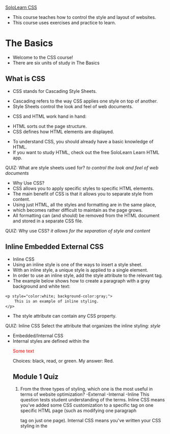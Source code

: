[SoloLearn CSS](https://www.sololearn.com/learning/1023)
* This course teaches how to control the style and layout of websites. 
* This course uses exercises and practice to learn.

# The Basics
* Welcome to the CSS course! 
* There are six units of study in The Basics 

## What is CSS
* CSS stands for Cascading Style Sheets.
- Cascading refers to the way CSS applies one style on top of another.
- Style Sheets control the look and feel of web documents.
* CSS and HTML work hand in hand:
- HTML sorts out the page structure.
- CSS defines how HTML elements are displayed.
* To understand CSS, you should already have a basic knowledge of HTML.
* If you want to study HTML, check out the free SoloLearn Learn HTML app.

QUIZ: 
What are style sheets used for?  _to control the look and feel of web documents_

* Why Use CSS?
* CSS allows you to apply specific styles to specific HTML elements.
* The main benefit of CSS is that it allows you to separate style from content.
* Using just HTML, all the styles and formatting are in the same place, 
* which becomes rather difficult to maintain as the page grows.
* All formatting can (and should) be removed from the HTML document and stored in a separate CSS file.

QUIZ: 
Why use CSS? _it allows for the separation of style and content_


## Inline Embedded External CSS
* Inline CSS
* Using an inline style is one of the ways to insert a style sheet. 
* With an inline style, a unique style is applied to a single element.
* In order to use an inline style, add the style attribute to the relevant tag.
* The example below shows how to create a paragraph with a gray background and white text: 
```
<p style="color:white; background-color:gray;">
    This is an example of inline styling. 
</p>
```
* The style attribute can contain any CSS property. 

QUIZ: Inline CSS 
Select the attribute that organizes the inline styling:  _style_

* Embedded/Internal CSS
* Internal styles are defined within the <style> element, inside the head section of an HTML page.
* For example, the following code styles all paragraphs:

```
<html>
   <head>
      <style>
      p {
         color:white;
         background-color:gray;
      }
      </style>
   </head>
   <body>
      <p>This is my first paragraph. </p>
      <p>This is my second paragraph. </p>
   </body>
</html>
```

* All paragraphs have a white font and a gray background:
* An internal style sheet may be used if one single page has a unique style.

Quiz: Where should the style tag be declared to organize an internal CSS? _head_

* External CSS
* With this method, all styling rules are contained in a single text file, 
* which is saved with the .css extension.
* This CSS file is then referenced in the HTML using the <link> tag. 
* The <link> element goes inside the head section.
* Here is an example:
* The HTML:

```
<head>
   <link rel="stylesheet" href="example.css">
</head>
<body>
   <p>This is my first paragraph.</p>
   <p>This is my second paragraph. </p>
   <p>This is my third paragraph. </p>
</body>
```

* The CSS: 

```
p {
    color:white;
    background-color:gray;
}
```

* [Course Template](https://www.sololearn.com/learning/1023/1079/1218/1)
* Both relative and absolute paths can be used to define the href for the CSS file. 
* In our example, the path is relative, as the CSS file is in the same directory as the HTML file.

QUIZ: External CSS: Fill in the blanks to call an external style sheet called 'test.css':
```
<head>
  <link rel="stylesheet" href="test.css">
</head>
```

## [CSS Rules and Selectors](https://www.sololearn.com/learning/1023/1080/1219/1)
* CSS Syntax 
* CSS is composed of style rules that the browser interprets 
* and then applies to the corresponding elements in your document.
* A style rule has three parts: selector, property, and value.
* For example, the headline color can be defined as: 
  ``` h1 { color: orange; } ```
* https://www.sololearn.com/learning/1023/1080/1219/1 

![example](https://api.sololearn.com/DownloadFile?id=2584)

H1: Selector 
color: Property 
orange: Value 

* The selector points to the HTML element you want to style. 
* The declaration block contains one or more declarations, separated by semicolons.
* Each declaration includes a property name and a value, separated by a colon.

QUIZ: CSS Syntax: In the rule, the "selector"  _selects which element to style_

* Type Selectors
* The most common and easy to understand selectors are TYPE SLECTORS
* This selector targets element types on the page. 
* Example:  https://www.sololearn.com/learning/1023/1080/1221/1 

```
p {
    color: red;
    font-size:130%;
} 

```
* A CSS declaration always ends with a semicolon, and declaration groups are surrounded by curly braces.

QUIZ: Rearrange the code to create a valid CSS Style rule: 
```
p {
  color: blue;
}
```

* id and class Selectors
* id selectors allow you to style an HTML element that has an id attribute, 
* regardless of their position in the document tree. 
* Here is an example of an id selector:
* HTML

```
<div id="intro">
   <p> This paragraph is in the intro section.</p>
</div>
<p> This paragraph is not in the intro section.</p>
```

* CSS  https://www.sololearn.com/learning/1023/1080/1222/1

```
#intro {
    color: white;
    background-color: gray;
}
```

* To select an element with a specific id, use a hash character, and then follow it with the id of the element.
* Class selectors work in a similar way. 
* The major difference is that IDs can only be applied once per page, 
* while classes can be used as many times on a page as needed.
* In the example below, both paragraphs having the class "first" will be affected by the CSS: 

HTML:

```
<div>
   <p class="first">This is a paragraph</p>
   <p> This is the second paragraph. </p>
</div>
<p class="first"> This is not in the intro section</p>
<p> The second paragraph is not in the intro section. </p>
```

CSS: 
```
.first {font-size: 200%;}
```

https://www.sololearn.com/learning/1023/1080/1222/1

* To select elements with a specific class, 
* use a period character, followed by the name of the class.
* Do NOT start a class or id name with a number!

QUIZ: Fill in the blanks to give yellow background color to the element with id="intro" and black text color to the class="mytext";

```
#intro {
  background-color: yellow; 
}
.mytext {
  color: black; 
}

```

Descendant Selectors


These selectors are used to select elements that are descendants of another element. When selecting levels, you can select as many levels deep as you need to.

For example, to target only <em> elements in the first paragraph of the "intro" section:

The HTML:
```
<div id="intro">
   <p class="first">This is a <em> paragraph.</em></p>
   <p> This is the second paragraph. </p>
</div>
<p class="first"> This is not in the intro section.</p>
<p> The second paragraph is not in the intro section. </p>
```

The CSS:
```
#intro .first em {
    color: pink; 
    background-color:gray;
}
```
https://www.sololearn.com/learning/1023/1080/1645/1

* The descendant selector matches all elements that are descendants of a specified element.

Quiz: Descendant Selectors
Drag and drop from the options below to create a style rule for all paragraphs belonging to the element with id="test":

```
# test p {
  color: red; 
}
```


## [CSS Comments](https://www.sololearn.com/learning/1023/1081/1224/1) 
* Comments are used to explain your code, and may help you when you edit the source code later. Comments are ignored by browsers. 
* A CSS comment look like this:

   ```
   /* Comment goes here */
   ```
   
* CSS Example:  https://www.sololearn.com/learning/1023/1081/1224/1  
```
p { 
    color: green; 
    /* This is a comment */
    font-size: 150%;
}
```
* The comment does not appear in the browser:
* Comments can also span multiple lines.


## style Cascade and Inheritance 
* Cascade 
* The final appearance of a web page is a result of different styling rules.
* There are three main sources of style information that form a cascade:
   - The stylesheet created by the AUTHOR of the PAGE
   - The Browsers Default Styles 
   - Styles specified by the USER
* CSS is an acronym for Cascading Style Sheets. 

QUIZ: Cascade-Which three different sources are responsible for the styles you see on the web page?
- the styles provided by Google (while it is possible to import fonts, and such from Google, other than on Google.com and their own URLs, Google has nothing to do with the display of any one elses website(s)--they are just a directory to look up those website addresses)
- the stylesheet created by the author of the page (this is true, or in the case of wordpress it can be the content author is using a theme or other css rules created by a 3rd party--the use of author here means the person who wrote the code, not the person, in the traditional sense, authored the content on the page)
- the user customized style selections, if any (default or by choice, every browser has customization settings. also kindle is notorius for this--kindle users can set their own font so naturally any content displayed on a kindle is going to look different than the same content displaying on a non-kindle device )
- the default style of the browser its self.  (true) 

* Inheritance 
* Inheritance refers to the way properties flow through the page.
* A child element will usually take on the characteristics of a parent element
* Unless it is specifically, otherwise, defined
* Example:
```
<html>
   <head>
      <style>
      body {
         color: green;
         font-family: Arial;
      }
     </style>
   </head>
   <body>       
      <p>
      This is a text inside the paragraph. 
      </p>
   </body>
</html>
```
* SInce the paragraph tag (child element)
* is inside the body tag (parent element)
* it takes on any styles assigned to the body tag 

Quiz: Inheritance
What color does the paragraph have?

<style>
   body {color: green; }
   .mydiv {color: red; }
</style>
<body>
   <div class="mydiv">
      <p>Some text</p>
   </div>
</body>

Choices: black, read, or green.  My answer: Red.


## Module 1 Quiz
1. From the three types of styling, which one is the most useful in terms of website optimization?
  -External
  -Internal
  -Inline 
This question tests student understanding of the terms.  Inline CSS means you've added some CSS customization to a specific tag on one specific HTML page (such as modifying one paragraph <p> tag on just one page). Internal CSS means you've written your CSS styling in the <style> tag at the header of one specific HTML page. External CSS means you are linking to a CSS file not on the actual webpage. Inline CSS is best used to make a one-time exception to the over-all External CSS style.  Internal is best used to add or modify the External CSS on a specific article or series (perhaps you have an event color or theme you are using just for that event and everything related to it--such as customizing the registration forms to match the event themes)  The majority of the CSS is within the External CSS style sheet you call into a specific HTML page. An example of this is found within the "theme" level in Word Press.  The theme contains all of the various CSS, Externally, and it is called into any specific post or page you are writing.  

2. What is "Style" when creating an internal CSS?
Choices: tag, property, value.  My answer: Tag

3. The style definition rule consists of a selector, property, and: 
my answer: value.

4. Fill in the blank to apply white color to the paragraph:
```
p {
  color: #FFF;
}
```

# Working with Text ( 16 study topics)
## [Font-Family](https://www.sololearn.com/learning/1023/1084/1231/1)
* font-family is a  css PROPERTY 
* this property specifies the font for an ELEMENT 
* two types:
  - font family: specific font family 
    such as: Times New roman or Arial 
    "family" in this context means all of the different variations: bold, regular, italics, etc. 
  - generic family: it isn't a specific liscensed font family but instead a type of general font shape such as Monospace, serif, or sans-serif 
* example 
```
serif: times new roman or georgia 
sans-serif: arial or verdana
monospace: courir new or lucinda console 
```
* HTML Example:
```
<p class="serif">
   This is a paragraph shown in serif font.
</p>
<p class="sansserif">
   This is a paragraph shown in sans-serif font.
</p> 
<p class="monospace">
   This is a paragraph shown in monospace font.
</p> 
<p class="cursive">
   This is a paragraph shown in cursive font.
</p> 
<p class="fantasy">
   This is a paragraph shown in fantasy font.
</p> 
```
* CSS Example: 
```
p.serif {
    font-family: "Times New Roman", Times, serif;
}
p.sansserif {
    font-family: Helvetica, Arial, sans-serif;
}
p.monospace {
    font-family: "Courier New", Courier, monospace;
}
p.cursive {
    font-family: Florence, cursive;
}
p.fantasy {
    font-family: Blippo, fantasy;
}
```
* [course code example](https://www.sololearn.com/learning/1023/1084/1231/1)
* Separate each value with a comma to indicate that they are alternatives.
* If the name of a font family is more than one word, it must be in quotation marks: "Times New Roman".

Quiz: The Font-Family Property 
Drag and drop from the options below to make the font of the paragraph "Arial":
```
p {
  font-family: Arial; 
}
```

* The font-family Property
* The font-family property should hold several font names as a "fallback" system. 
* When specifying a web font in a CSS style, add more than one font name, in order to avoid unexpected behaviors. 
* If the client computer for some reason doesn't have the one you choose, it will try the next one.
* It is a good practice to specify a generic font family, 
* to let the browser pick a similar font in the generic family, if no other fonts are available.
* CSS Example:
```
body {
   font-family: Arial, "Helvetica Neue", Helvetica, sans-serif;
}
```

* If the browser does not support the font Arial, 
* it tries the next fonts (Helvetica Neue, then Helvetica). 
* If the browser doesn't have any of them, it will try the generic sans-serif.
* Remember to use quotation marks if the font name consists of more than one word.

Quiz: 
The font-family Property
Why is the name of one of the fonts put in quotes?
- to support "fallback"
- it shows a font family
- it consists of two or more words
- it is a rarely used font

My answer: it consists of two or more words 

## [Font-Size](https://www.sololearn.com/learning/1023/1085/1233/1)
* The font-size property sets the size of a font. 
* you can use keywords.
* valid font-size keywords are: 
* html example
```
<p class="small">
   Paragraph text set to be small
</p>
<p class="medium">
   Paragraph text set to be medium
</p>
<p class="large">
   Paragraph text set to be large
</p>
<p class="xlarge">
   Paragraph text set to be very large
</p>
```
* css example
```
p.small {
    font-size: small;
}
p.medium {
    font-size: medium;
}
p.large {
    font-size: large;
}
p.xlarge {
    font-size: x-large;
}
```
* Keywords are useful if you do not want the user to be able to increase the size of the font 
* because it will adversely affect your site's appearance.
* https://www.sololearn.com/learning/1023/1085/1233/1 

QUIZ: 
The font size property: 
```
p {
  font-size:large;
}
```

* The font-size Property
* You can also use numerical values in pixels or ems to manipulate font size.
* Setting the font size in pixel values (px) is a good choice when you need pixel accuracy, 
* and it gives you full control over the text size.
* The em size unit is another way to set the font size (em is a relative size unit).
* It allows all major browsers to resize the text. 
* If you haven't set the font size anywhere on the page, 
* then it is the browser default size, which is 16px.
* To calculate the em size, just use the following formula: em = pixels / 16
* For example: 
```
h1 {
    font-size: 20px;
}
```
* Example:
```
h1 {
    font-size: 1.25em; 
}
```
* Both of the examples will produce the same result in the browser, because 20/16=1.25em. 
* Try different combinations of text size and page zooming 
* in a variety of browsers to ensure that the text remains readable.

QUIZ: 
set the font-size of the paragraph to 15px; 
```p { font-size: 15px;}```

## [Font-Style](https://www.sololearn.com/learning/1023/1086/1235/1)
* The font-style property is typically used to specify italic text.
* The HTML:
``` <p class="italic">This is a paragraph in italic style.</p> ```
* The CSS:
```
p.italic {
    font-style: italic;
}
```
QUIZ: 
The font-style Property
Make the text italic:
``` #styled {font-style: italic;} ```

*  The font-style property has three values: normal, italic, and oblique.
*  Oblique is very similar to italic, but less supported.
*  The HTML:
```
<p class="normal">This paragraph is normal.</p>
<p class="italic">This paragraph is italic.</p>
<p class="oblique">This paragraph is oblique.</p>
```
* The CSS
```
p.normal {
    font-style: normal;
}
p.italic {
    font-style: italic;
}
p.oblique {
    font-style: oblique;
}
```

* The HTML <i> tag will produce exactly the same result as the italic font style. 

QUIZ: 
What value is not used with the font-style property? 
choices:  oblique, slant, normal, italic.
my answer: slant 


## [Font-Weight](https://www.sololearn.com/learning/1023/1087/1237/1)
* The font-weight Property
* The font-weight controls the boldness or thickness of the text. 
* The values can be set as normal (default size), bold, bolder, and lighter.
* The HTML:
```
<p class="light">This is a font with a "lighter" weight.</p>
<p class="bold">This is a font with a "bold" weight.</p>
<p class="bolder">This is a font with a "bolder" weight.</p>
```
* CSS
```
p.light {   
    font-weight: lighter;
}
p.bold {   
    font-weight: bold;
}
p.bolder {
    font-weight: bolder;
}
```
QUIZ: 
The font-weight Property
Which CSS property is used for bolding the text?  _font-weight_

* The font-weight Property
* You can also define the font weight with a number from 100 (thin) to 900 (thick),
* according to how thick you want the text to be.
* 400 is the same as normal, and 700 is the same as bold.
* The HTML:
```
<p class="light">This is a font with a "lighter" weight.</p>
<p class="thick">This is a font with a "bold" weight.</p>
<p class="thicker">This is a font with a "700" weight.</p>
```
* CSS
```
p.light {
    font-weight: lighter;
}
p.thick {
    font-weight: bold;
}
p.thicker {
    font-weight: 700;
}
```
* https://www.sololearn.com/learning/1023/1087/1238/1

QUIZ: What numerica values are used for the font-weight property? 
_100 to 900_



## [Font-Variant](https://www.sololearn.com/learning/1023/1088/1239/1)
* The CSS font-variant property allows you to convert your font to all small caps. 
* The values can be set as normal, small-caps, and inherit. 
* [Code Example](https://www.sololearn.com/learning/1023/1088/1239/1)
* The HTML
```
<p class="normal">Paragraph font variant set to normal.</p>
<p class="small">Paragraph font variant set to small-caps.</p>
```
* The CSS
```
p.normal {
    font-variant: normal;
}
p.small {
    font-variant: small-caps;
}
```
* Not every font supports CSS font-variant, so be sure to test before you publish. 

QUIZ: 
Make the text of the paragraph small capitals:
```
p {font-variant: small-caps;}
```

## [Color](https://www.sololearn.com/learning/1023/1089/1240/1)
* The CSS color property specifies the color of the text.
* One method of specifying the color of the text 
* is using a color name: like red, green, blue, etc.
* Here's an example of changing the color of your font.
* the HTML
```
<p class="example">The text inside the paragraph is green.</p>
The text outside the paragraph is black (by default). 
```
* the CSS
```
p.example {
    color: green;
}
```
* https://www.sololearn.com/learning/1023/1089/1240/1

QUIZ: 
```
p.colored {
  color:green;
}
```

### The Color Property 
* Another way of defining colors is using hexadecimal values and RGB.
* Hexadecimal form is a pound sign (#) followed by at most, 6 hex values (0-F).
* RGB defines the individual values for Red, Green, and Blue.
* In the example below, we use hexadecimal value 
* to set the heading color to blue, and RGB form to make the paragraph red. 
* HTML
```
<h1>This is a heading</h1>
<p class="example">This is a paragraph</p>
```
* CSS
```
h1 {
    color: #0000FF;
}
p.example {
    color: rgb(255,0,0);
}
```
* https://www.sololearn.com/learning/1023/1089/1241/1

Quiz: 
Which of the following options are accepted by the color property?
- hexadecimal
- octal
- color names 

Correct Answers: hexadecimal and color names 



## [Aligning Text Horizontally](https://www.sololearn.com/learning/1023/1090/1243/1)
* The text-align Property
* The text-align property specifies the horizontal alignment of text in an element.
* By default, text on your website is aligned to the left. 
* However, at times you may require a different alignment.
* text-align property values are as follows: left, right, center, and justify.
* The HTML:
```
<p class="left">This paragraph is aligned to <strong>left.</strong></p>
<p class="right">This paragraph is aligned to <strong>right.</strong></p>
<p class="center">This paragraph is aligned to <strong>center.</strong></p>
```
* css
```
p.left {
    text-align: left;
}
p.right {
    text-align: right;
}
p.center {
    text-align: center;
}
```
* When text-align is set to "justify", 
* each line is stretched so that every line has equal width, 
* and the left and right margins are straight (as in magazines and newspapers).
* https://www.sololearn.com/learning/1023/1090/1243/1

Quiz:  Which of the values below is NOT applicable for the text-align property? 
- left 
- center
- even (this isn't connected so this is the correct answer)
- right 



## [aligning Text vertically](https://www.sololearn.com/learning/1023/1091/1244/1)
* The vertical-align Property
* The vertical-align property sets an element's vertical alignment. 
* Commonly used values are top, middle, and bottom.
* The example below shows how to vertically align the text between the table. 
* HTML
```
<table border="1" cellpadding="2" cellspacing="0" style="height: 150px;">
  <tr>
     <td class="top">Top</td>
     <td class="middle">Middle</td>
     <td class="bottom">Bottom</td>
  </tr>
</table>
```
* CSS
```
td.top {
    vertical-align: top;
}
td.middle {
    vertical-align: middle;
}
td.bottom {
    vertical-align: bottom;
}
```
* Code 

Quiz: The Vertical-Align Property 
Fill in the blanks to set the vertical alignment of all elements having class="test" to bottom: 
```
.test {
  vertical-align:bottom; 
}
```

The vertical-align Property
The vertical-align property also takes the following values: baseline, sub, super, % and px (or pt, cm).
The example below shows the difference between them. 
https://www.sololearn.com/learning/1023/1091/1245/1
Instead of px values, you can use pt (points), cm (centimeters) and % (percentage) values.

Quiz: Negative values can be used with the vertical-align property: True. 

The vertical-align Property


Vertical align property does not act the same way for all elements.
For example, some additional CSS styling is needed for div elements. 

<div class="main">
   <div class="paragraph">
   This text is aligned to the middle
   </div>
</div>
https://www.sololearn.com/learning/1023/1091/1246/1
display: inline-table; and display: table-cell; styling rules are applied to make the vertical-align property work with divs.

QUIZ: does the vertical-align property act the same way for all elements?
no. 



## [Text-Decoration](https://www.sololearn.com/learning/1023/1092/1247/1)
* The text-decoration Property
* The text-decoration property specifies how the text will be decorated.
* Commonly used values are:
- none - The default value, this defines a normal text
- inherit - Inherits this property from its parent element
- overline - Draws a horizontal line above the text
- underline - Draws a horizontal line below the text
- line-through - draws a horizontal line through the text (substitutes the HTML ```<s>``` tag)
* The example below demonstrates the difference between each value.
```
The HTML:
<p class="none">This is default style of the text (none).</p>
<p class="inherit">This text inherits the decoration of the parent.</p>
<p class="overline">This is overlined text.</p>
<p class="underline">This is underlined text.</p>
<p class="line-through">This is lined-through text.</p>
```
    
[Example Code](https://www.sololearn.com/learning/1023/1092/1247/1)<br>
You can combine the underline, overline, or line-through values in a space-separated list to add multiple decoration lines.

Quiz: 
The text-decoaration property 
What value of the text-decoration property substitutes the HTMLS Tag?
- line-through (this is the correct answer) 
- underline
- overline
- blink 

* The text-decoration Property
* Another value of text-decoration property is blink which makes the text blink.
* CSS syntax looks like this:
```text-decoration: blink; ```
* CSS
This value is valid but is deprecated and most browsers ignore it. 

QUIZ: 
The text-decoration property 
Fillin the blanks to make the text underlined
```
#mystyle {
  text-decoration: underline; 
}
```


## [Indenting the Text](https://www.sololearn.com/learning/1023/1093/1249/1)
The text-indent Property
The text-indent property specifies how much horizontal space should be left before the beginning of the first line of the text. Property values are length (px, pt, cm, em, etc.), %, and inherit.
The HTML:
<p>This is an example of 
<strong>text-indent </strong> property. 
First line of our text is indented to the right in 60px. 
Besides pixels you can also use other measurement units, 
like pt, cm, em, etc. </p>
https://www.sololearn.com/learning/1023/1093/1249/1
Negative values are allowed. The first line will be indented to the left if the value is negative.

Quiz: The Text-Indent Property 
The position of which block is specified by the text-indent property? My answer: the first line of the text block. 

## [Text-Shadow](https://www.sololearn.com/learning/1023/1094/1251/1)
* The text-shadow Property
* The text-shadow property adds shadow to text.
* It takes four values: 
- the first value defines the distance of the shadow in the x (horizontal) direction
- the second value sets the distance in the y (vertical) direction
- the third value defines the blur of the shadow
- and the fourth value sets the color.
* The HTML: ```<h1>Text-shadow example</h1>```
* CSS:
 ```h1 {
    color: blue;
    font-size: 30pt;
    text-shadow: 5px 2px 4px grey;
}
``` 
* In the example above, we created a shadow using the following parameters:
```
5px – the X-coordinate
2px – the Y-coordinate
4px – the blur radius
grey – the color of the shadow 
```
* [Template](https://www.sololearn.com/learning/1023/1094/1251/1)
* To add more than one shadow to the text, add a comma-separated list of shadows.

QUIZ: The Text-Shadow Property 
What is the format of the value for the text-shadow property? 
- upper-left position down-right position blur color
- horizontal position vertical potion blur color (this is correct) 
- width height depth color 

### text-shadow with Blur Effect
* When working with shadows, you can use any CSS-supported color format.
* For the x and y offsets, various types of units can be used (like px, cm, mm, in, pc, pt, etc).
* Negative values are also supported.
* The example below creates a blue drop-shadow, 
* two pixels higher than the main text, 
* one pixel to the left of it, and with a 0.5em blur:
* The HTML:
```<h1>Text-shadow with blur effect</h1>```
* The CSS:
```
h1 {
    font-size: 20pt;   
    text-shadow: rgba(0,0,255,1) -1px -2px 0.5em; 
}
```
* [Basic Template](https://www.sololearn.com/learning/1023/1094/1252/1)
* Internet Explorer 9 and earlier do not support the text-shadow property.

QUIZ: Text-Shadow with Blur Effect 
Create a text shadow with horizontal and vertical distance of 5px and blur radius of 2px. 
```
p {
  text-shadow: 5px 5px 2px; 
}
```

## [Text-Transform](https://www.sololearn.com/learning/1023/1095/1253/1)
* Using text-transform property you can make text appear in all-uppercase or all-lowercase. 
* Here is an example:
* The HTML:
```
<p class="uppercase">This value transforms all characters to uppercase.</p>

<p class="lowercase">This value transforms all characters to lowercase.</p>
```
* CSS
```
p.uppercase {
    text-transform: uppercase;
}
p.lowercase {
    text-transform: lowercase;
}
```
* The value none will produce no capitalization effect at all. 

QUIZ: 
text-transform Values
Which option is NOT supported by the text-transform property?
- small-caps (correct answer--this is not supported) 
- none
- capitalize
- uppercase

* The text-transform Property
* The text-transform CSS property specifies how to capitalize an element's text. 
* For example, it can be used to make text appear with each word capitalized.

* The HTML:
```
<p class="capitalize">

    The value capitalize transforms the first 

    character in each word to uppercase; 

    all other characters remain unaffected.

</p>
```
* CSS:
```
p.capitalize {
    text-transform: capitalize;
}
```

QUIZ: The text-transform Property
Drag and drop from the options below to make each word capitalized in the paragraph:
```
p.capfirst {
    text-transform:capitalize; 
}
```

## [Letter-spacing][letter spacing](https://www.sololearn.com/learning/1023/1096/1255/1)

The letter-spacing property specifies the space between characters in a text. The values can be set as:
- normal defines the default style with no extra space between characters
- length defines an extra space between characters using measurement units like px, pt, cm, mm, etc.;
- inherit inherits the property from its parent element;

The HTML:
```
<p class="normal">This paragraph has no additional letter-spacing applied.</p>

<p class="positive ">This paragraph is letter-spaced at 4px.</p>
```
The CSS
```
p.normal { 
    letter-spacing: normal;
}
p.positive { 
    letter-spacing: 4px;
}
```

QUIZ: The letter-spacing Property
Drag and drop from the options below to set the letter spacing of the paragraph:
```
p {
    letter-spacing: 4px; 
}
```

### Using Negative Values
* For defining an extra space between characters, negative values are also permitted.
* Here is an example demonstrating the difference between positive and negative values:
* The HTML:
```
<p class="positive">This paragraph is letter-spaced at 4px.</p>
<p class="negative">This paragraph is letter-spaced at -1.5px</p>
```
* The CSS:
```
p.positive { 
    letter-spacing: 4px; 
}
p.negative { 
    letter-spacing: -1.5px; 
}
```
* Always test your result, to ensure the text is readable.

QUIZ: Using Negative Values
Fill in the blank to make the letter spacing -1cm:
``` letter-spacing: -1cm" ```

## [Word Spacing Property](https://www.sololearn.com/learning/1023/1097/1257/1)
*  The word-spacing property specifies the space between words in a text. 
*  Just like the letter-spacing property, you can set the word-spacing values as normal, length, and inherit.
* The HTML:
```
<p class="normal">This paragraph has no additional word-spacing applied.</p>
<p class="px">This paragraph is word-spaced at 30px.</p>
```
* CSS
```
p.normal { 
    word-spacing: normal;
}
p.px { 
    word-spacing: 30px;
}
```
* When a weird spacing is used, and it is necessary to keep the selected paragraph with normal word spacing, the normal option is usually used.

QUIZ: The word-spacing Property
Fill in the blanks to make the word-spacing 15px:
``` 
p {
    word-spacing:15px;
}
```

### Measurement Units
* To define an extra space between words,
*  you can use positive measurement values 
*  like px, pt, pc, cm, mm, inches, em, and ex.
*  Negative values are also permitted.
*   Here is an example to show the difference.
* The HTML:
```
<p class="positive">This paragraph is word-spaced at 20px.</p>
<p class="negative">This paragraph is word-spaced at -5px.</p>
```
* The CSS: 
```
p.positive { 
    word-spacing: 20px;
}
p.negative { 
    word-spacing: -5px;
}
```

QUIZ: Measurement Units
Which measurement units CANNOT be used with the word-spacing property?
- points
- pixels
- feet,yards (this is the correct answer) 
- cm, mm, inches 

## [White-Spacing](https://www.sololearn.com/learning/1023/1098/1259/1)
* The White-Space property
* The white-space property specifies how white-space inside an element is handled. 
* The values can be set as normal, inherit, nowrap, etc.
* The nowrap value makes the text continue on the same line until a ```<br>``` tag is encountered,
*  and also collapses all sequences of whitespace into a single whitespace.
* The HTML:
``` <p>
This paragraph has         multiple spaces      and
a line break, but it will be ignored, as we used the nowrap value. 
</p>
```
* The CSS: 
```
p {
    white-space: nowrap;
}
```

QUIZ:
The white-space Property
Which of the following indicate the purpose of the "nowrap" option?
- It separates paragraphs (incorrect) 
- It puts the whole text in one line (correct) 
- It collapses all sequences of white space into a single whitespace
(correct)

### The white-space Values
* The white-space property also supports other values:
- pre - text will only wrap on line breaks and white space
- pre-line - text will wrap where there is a break in code, but extra white space is still ignored
- pre-wrap - text will wrap when necessary, and on line breaks
* Here is an example in which all three values are used:
* The HTML:
```
<p class="pre"> 
In the markup we have multiple            spaces 
and a line break. 
</p>
<p class="preline"> 
In the markup we have multiple            spaces 
and a line break, but in the result multiple spaces are ignored. 
</p>
<p class="prewrap"> 
In the markup we have              multiple 
spaces and a line break.
</p>
```
* CSS 
```
p.pre {
    white-space: pre;
}
p.preline {
    white-space: pre-line;
}
p.prewrap {
    white-space: pre-wrap;
}
```
* [template](https://www.sololearn.com/learning/1023/1098/1260/1)
* Pre-wrap value behaves as the pre value, except that it adds extra line breaks to prevent the text breaking out of the element's box.

QUIZ: The white-space Values
What is the difference between the "pre" and "pre-line" options?
- "pre" accepts all line-breaks and whitespace, while "pre-line" ignores the whitespace (correct) 
- "pre-line" accepts all line-breaks and whitespace, while "pre" ignores the line-breaks (incorrect) 
- There is no difference (incorrect) 

## [Model 2 Quiz](https://www.sololearn.com/learning/1023/2332/1293/2)

1. What is the correct CSS syntax for making all P elements bold? 
- p {font-weight:bold;} This Is The Correct Answer 
- <p style-"text-size:bold">
- p {text-size:bold;}
- <p style="font-size:bold">

2. fill in the blanks to make the paragraph red and bold
```
p {
  color: red: 
  font-weight: bold;
  text-decoration:none;
  font-size; 16px;
}
```

3. fill in the blanks ot make all the text of the H1 elements bold, red and 14 pixels 

```
h1 {
  font-size:14px;
  font-weight:bold;
  color:read; 
}
```
![results](https://github.com/EO4wellness/T-I-L/blob/main/CSS/images/2021-04-25-CSS-Module2-Quiz.jpg)

# Properties 
* There are 13 Units of study in this section<br>
![box-model](https://github.com/EO4wellness/T-I-L/blob/main/CSS/images/example_box-model.jpg)


## [Introducing the Box Model](https://www.sololearn.com/learning/1023/1099/1262/1):


### The CSS Box Model 
* All HTML elements can be considered as boxes
* the CSS box model represents the design and layout of th esite 
* it is made up of margins, borders, paddings, and content
* the properties work in the same order: top, right, bottom, left

QUIZ: The CSS Box Model: In what order do the properties work in the box? 

A:  top right bottom left 

### More on Box Models 
* Every element of the webpage is a BOX
* CSS uses the box model to determine how big the boxes are and how to place them
* the box model is also used to calculate the actual width and height of the HTML elements 

QUIZ: More on Box Models
According to the box model, every element on a web page is a: Box.

## [Understanding the Box Model](https://www.sololearn.com/learning/1023/1100/1264/1) 

### Total Width of an Element
* When working with boxes, it is important to understand how the total width of an element is calculated.
* For example, the total width of the box with paddings will be the sum of width plus padding left and padding right

[padding-width-example!](https://github.com/EO4wellness/T-I-L/blob/main/CSS/images/padding-example1.jpg)

* Here is another box with margins, border, and paddings.
* The total width is the sum of left and right margins, left and right borders, left and right paddings, and the actual width of the content.

[padding-example2!](https://github.com/EO4wellness/T-I-L/blob/main/CSS/images/padding-example2.jpg)

* When you set the width and height properties of an element with CSS, you set the width and height of the content area.
When setting a background-color to a box, it covers the content area, as well as the padding.


## Borders 
## Width and Height 
## Background-Color
## Background-Image
## Background-Repeat
## Background-Attachment 
## Styling the Lists 
## Styling the Tables 
## Styling the Links 
## Customizing the Mouse Cursor 
## Module 3 Quiz


# Positioining and Layout
* There are 8 units of study.

## The Display Property 
## The visibility Property 
## Positioning 
## Floating 
## The Clear Property 
## The overflow Property 
## The z-index Property 
## Module 4 QUIZ: 

# CSS3 Basics
* There are 12 units in this topic. 
## Introduction to CSS3
## Vendor Prefixes 
## Rounded Corners 
## Box-Shadow
## Box Shadow Techniques 
## Transparency Effect 
## Text-Shadow 
## Pseudo Classes 
## Pseudo Elements
## Word-Wrap
## @font-face
## Module 5 Quiz: 

# Gradients and Backgrounds 
* There are 8 units of study in this module. 
## Lindear Gradients
## Radial Gradients
## Background-Size
## Background-clip
## Transparent Borders 
## Multiple Background Images 
## Opacity
## Module 6 Quiz


# Transitions and Transforms
* There are 8 units of study in this module. 

## Transitions
## Transformed: Rotate()
## Transform Origin, Translate(), Skew()
## Scale(), Multiple Tranformations
## Keyframes and Animation 
## Animation Properties 
## 3D Transforms 
## Module 7 Quiz: 

# CSS Filters 
* There are 5 units in this study topic. 

## CSS Filters 
## Filter Functions 
## Opacity and Brightness 
## Using Multiple CSS Filters 
## Module 8 Quiz 

# Certification

